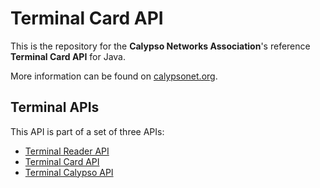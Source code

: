 # Terminal Card API

This is the repository for the **Calypso Networks Association**'s reference **Terminal Card API** for Java.

More information can be found on [calypsonet.org](http://calypsonet.org).

## Terminal APIs

This API is part of a set of three APIs:
* [Terminal Reader API](https://github.com/calypsonet/calypsonet-terminal-reader-java-api)
* [Terminal Card API](https://github.com/calypsonet/calypsonet-terminal-card-java-api)
* [Terminal Calypso API](https://github.com/calypsonet/calypsonet-terminal-calypso-java-api)
